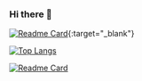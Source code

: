 ### Hi there 👋

[![Readme Card](https://github-readme-codewars-stats.herokuapp.com/api/?username=Alekskob33&card&colormode=bright_mode)](https://www.codewars.com/users/Alekskob33){:target="_blank"}

<!-- ![Anurag's GitHub stats](https://github-readme-stats.vercel.app/api?username=Alekskob33&show_icons=true&theme=radical) -->

[![Top Langs](https://github-readme-stats.vercel.app/api/top-langs/?username=Alekskob33&layout=compact)](https://github.com/Alekskob33)

[![Readme Card](https://github-readme-stats.vercel.app/api/pin/?username=Alekskob33&repo=rs-lang)](https://github.com/Alekskob33/rs-lang)

<!--
**Alekskob33/Alekskob33** is a ✨ _special_ ✨ repository because its `README.md` (this file) appears on your GitHub profile.

Here are some ideas to get you started:

- 🔭 I’m currently working on ...
- 🌱 I’m currently learning ...
- 👯 I’m looking to collaborate on ...
- 🤔 I’m looking for help with ...
- 💬 Ask me about ...
- 📫 How to reach me: ...
- 😄 Pronouns: ...
- ⚡ Fun fact: ...
-->
